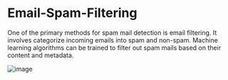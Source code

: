 # Email-Spam-Filtering

One of the primary methods for spam mail detection is email filtering. It involves categorize incoming emails into spam and non-spam. Machine learning algorithms can be trained to filter out spam mails based on their content and metadata.

![image](https://github.com/user-attachments/assets/b3e6a68d-4023-4810-a3b5-7cba44d9dab5)

